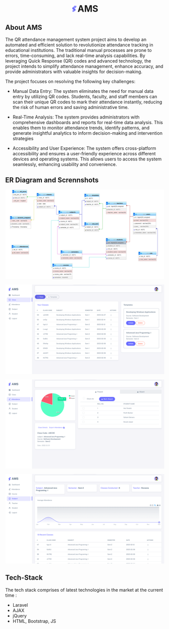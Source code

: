 # <p align="center"><img src="public/assets/img/favicon/favicon.ico" width="20" alt="AMS Logo">AMS</p>

## About AMS

The QR attendance management system project aims to develop an automated and efficient solution to revolutionize attendance tracking in educational institutions. The traditional manual processes are prone to errors, time-consuming, and lack real-time analysis capabilities. By leveraging Quick Response (QR) codes and advanced technology, the project intends to simplify attendance management, enhance accuracy, and provide administrators with valuable insights for decision-making.

The project focuses on resolving the following key challenges:
- Manual Data Entry: The system eliminates the need for manual data entry by utilizing QR codes. Students, faculty, and staff members can scan their unique QR codes to mark their attendance instantly, reducing the risk of human errors and saving administrative time.

- Real-Time Analysis: The system provides administrators with comprehensive dashboards and reports for real-time data analysis. This enables them to monitor attendance trends, identify patterns, and generate insightful analytics to inform decision-making and intervention strategies

- Accessibility and User Experience: The system offers cross-platform accessibility and ensures a user-friendly experience across different devices and operating systems. This allows users to access the system seamlessly, enhancing usability and convenience.

## ER Diagram and Scrennshots 

![ER Diagram](public/assets/ER_diagram.png "ER Diagram")

![Teacher Class](public/assets/teacher_class.png "Teacher Class")

![Class Attendance](public/assets/teacher_class_attendance.png "Class Attendance Page")

![Subject Attendance](public/assets/subject_attendance.png "Subject Attendance Page")

## Tech-Stack

The tech stack comprises of latest technologies in the market at the current time : 

- Laravel
- AJAX 
- jQuery 
- HTML, Bootstrap, JS 
